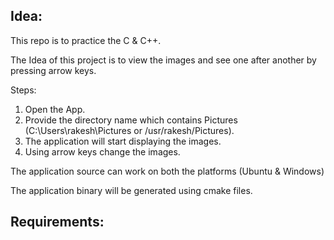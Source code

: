 ## Idea:
This repo is to practice the C & C++. 

The Idea of this project is to view the images and see one after another by pressing arrow keys. 

Steps:

1. Open the App.
2. Provide the directory name which contains Pictures (C:\Users\rakesh\Pictures or /usr/rakesh/Pictures).
3. The application will start displaying the images.
4. Using arrow keys change the images.

The application source can work on both the platforms (Ubuntu & Windows)

The application binary will be generated using cmake files.


## Requirements:


## 
